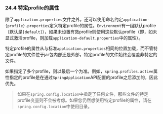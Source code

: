 ### 24.4 特定profile的属性

除了`application.properties`文件之外，还可以使用命名约定`application-{profile}.properties`定义特定profile的属性。`Environment`有一组默认profile（默认是`[default]`），如果未设置有效profile则使用这些默认profile（即，如未显式激活profile，则加载`application-default.properties`中的属性）。

特定profile的属性从与标准`application.properties`相同的位置加载，而不管特定profile的文件位于jar包内部还是外部，特定profile的文件始终会覆盖非特定的文件。

如果指定了多个profile，则以最后一个为准。例如，`spring.profiles.active`属性指定的profile是在通过`SpringApplication`API配置的profile之后添加的，因此优先。

>如果在`spring.config.location`中指定了任何文件，那些文件的特定profile变量则不会被考虑。如果您仍然想使用特定profile的属性，请在`spring.config.location`中使用目录。
